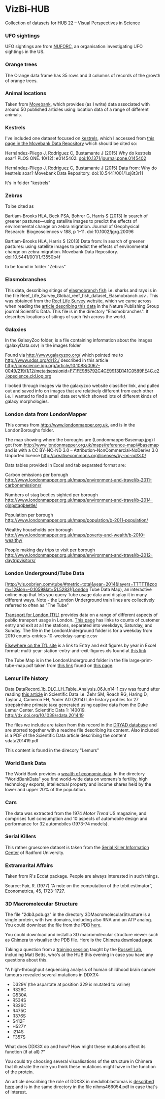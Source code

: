 # VizBi-HUB
Collection of datasets for HUB 22 – Visual Perspectives in Science

### UFO sightings
UFO sightings are from [NUFORC](http://www.nuforc.org/webreports.html), an organisation investigating UFO sightings in the US.

### Orange trees
The Orange data frame has 35 rows and 3 columns of records of the growth of orange trees.

### Animal locations

Taken from [Movebank](https://www.movebank.org), which provides (as I write) data associated with around 50 published articles using location data of a range of different animals.

### Kestrels

I've included one dataset focused on [kestrels](https://en.wikipedia.org/wiki/Kestrel), which I accessed from [this page in the Movebank Data Repository](https://www.datarepository.movebank.org/browse?value=Herna%CC%81ndez-Pliego%2C+Jesu%CC%81s&type=author) which should be cited so:

Hernández-Pliego J, Rodríguez C, Bustamante J (2015) Why do kestrels soar? PLOS ONE. 10(12): e0145402. [doi:10.1371/journal.pone.0145402](http://journals.plos.org/plosone/article?id=10.1371/journal.pone.0145402)

Hernández-Pliego J, Rodriguez C, Bustamante J (2015) Data from: Why do kestrels soar? Movebank Data Repository. doi:10.5441/001/1.sj8t3r11

It's in folder "kestrels"

### Zebras

To be cited as 

Bartlam-Brooks HLA, Beck PSA, Bohrer G, Harris S (2013) In search of greener pastures—using satellite images to predict the effects of environmental change on zebra migration. Journal of Geophysical Research: Biogeosciences v 188, p 1–11. doi:10.1002/jgrg.20096 

Bartlam-Brooks HLA, Harris S (2013) Data from: In search of greener pastures: using satellite images to predict the effects of environmental change on zebra migration. Movebank Data Repository. doi:10.5441/001/1.f3550b4f 

to be found in folder "Zebras"

### Elasmobranches

This data, describing sitings of [elasmobranch fish](https://en.wikipedia.org/wiki/Elasmobranchii
) i.e. sharks and rays is in the file Reef_Life_Survey_Global_reef_fish_dataset_Elasmobranch.csv . This was obtained from the [Reef Life Survey](http://reeflifesurvey.imas.utas.edu.au) website, which we came across when reading the [article describing this data](http://www.nature.com/articles/sdata20147) in the Nature Publishing Group journal Scientific Data. This file is in the directory "Elasmobranches". It describes locations of sitings of such fish across the world.

### Galaxies

In the GalaxyZoo folder, is a file containing information about the images (galaxyData.csv) in the images folder

Found via http://www.galaxyzoo.org/ which pointed me to http://www.sdss.org/dr12./ described in this article http://iopscience.iop.org/article/10.1088/0067-0049/219/1/12/meta;jsessionid=F71FE985792C4CE9913D141C0589FE4C.c2.iopscience.cld.iop.org

I looked through images via the galaxyzoo website classifier link, and pulled out and saved info on images that are relatively different from each other i.e. I wanted to find a small data set which showed lots of different kinds of galaxy morphologies.

### London data from LondonMapper

This comes from http://www.londonmapper.org.uk, and is in the LondonBoroughs folder.

The map showing where the boroughs are (LondonmapperBasemap.jpg) I got from http://www.londonmapper.org.uk/maps/reference-map/#basemap and is with a CC BY-NC-ND 3.0 – Attribution-NonCommercial-NoDerivs 3.0 Unported license http://creativecommons.org/licenses/by-nc-nd/3.0/

Data tables provided in Excel and tab separated format are:

Carbon emissions per borough http://www.londonmapper.org.uk/maps/environment-and-travel/b-2011-carbonemissions/

Numbers of stag beetles sighted per borough http://www.londonmapper.org.uk/maps/environment-and-travel/b-2014-glnpstagbeetle/

Population per borough http://www.londonmapper.org.uk/maps/population/b-2011-population/

Wealthy households per borough http://www.londonmapper.org.uk/maps/poverty-and-wealth/b-2010-wealthy/

People making day trips to visit per borough http://www.londonmapper.org.uk/maps/environment-and-travel/b-2012-daytripvisitors/

### London Underground/Tube Data

[http://vis.oobrien.com/tube/#metric=total&year=2014&layers=TTTTT&zoom=12&lon=-0.1059&lat=51.5283](London Tube Data Map), an interactive online map that lets you query Tube usage data and display it in many different ways. Note - the London Underground train lines are collectively referred to often as "The Tube"

[Transport for London (TfL)](https://tfl.gov.uk/) provides data on a range of different aspects of public transport usage in London. [This page](https://tfl.gov.uk/info-for/open-data-users/our-feeds?intcmp=3671) has links to counts of customer entry and exit at all the stations, separated into weekdays, Saturday, and Sunday. The file in the LondonUnderground folder is for a weekday from 2010 counts-entries-10-weekday-sample.csv

[Elsewhere on the TfL site](https://tfl.gov.uk/corporate/publications-and-reports/underground-services-performance) is a link to Entry and exit figures by year in Excel format: multi-year-station-entry-and-exit-figures.xls found at [this link](https://tfl.gov.uk/cdn/static/cms/documents/multi-year-station-entry-and-exit-figures.xls)

The Tube Map is in the LondonUnderground folder in the file large-print-tube-map.pdf taken from [this link](http://content.tfl.gov.uk/large-print-tube-map.pdf) found on [this page](https://tfl.gov.uk/maps/track/tube).

### Lemur life history

Data DataRecord_1b_DLC_LH_Table_Analysis_06Jun14-1.csv was found after reading [this article](http://www.nature.com/articles/sdata201419#t2) in Scientific Data i.e. Zehr SM, Roach RG, Haring D, Taylor J, Cameron FH, Yoder AD (2014) Life history profiles for 27 strepsirrhine primate taxa generated using captive data from the Duke Lemur Center. Scientific Data 1: 140019. http://dx.doi.org/10.1038/sdata.2014.19

The files we include are taken from this record in the [DRYAD database](http://datadryad.org/resource/doi:10.5061/dryad.fj974) and are storred together with a readme file describing its content. Also included is a PDF of the Scientific Data article describing the content sdata201419.pdf

This content is found in the direcory "Lemurs"

### World Bank Data
The World Bank provides a [wealth of economic data](http://data.worldbank.org/indicator). In the directory "WorldBankData" you find world-wide data on womens's fertility, high technology exports, intellectual property and income shares held by the lower and upper 20% of the population. 

### Cars
The data was extracted from the 1974 _Motor Trend_ US magazine, and comprises fuel consumption and 10 aspects of automobile design and performance for 32 automobiles (1973-74 models).

### Serial Killers
This rather gruesome dataset is taken from the [Serial Killer Information Center](http://maamodt.asp.radford.edu/Serial%20Killer%20Information%20Center/Project%20Description.htm) of Radford University.

### Extramarital Affairs
Taken from R's Ecdat package. People are always interested in such things.

Source:
Fair, R. (1977) “A note on the computation of the tobit estimator”, Econometrica, 45, 1723-1727.

### 3D Macromolecular Structure

The file "2db3.pdb.gz" in the directory 3DMacromolecularStructure is a single protein, with two domains, including also RNA and an ATP analog. You could download the file from the PDB [here](http://www.rcsb.org/pdb/explore/explore.do?structureId=2db3).

You could download and install a 3D macromolecular structure viewer such as [Chimera](http://www.cgl.ucsf.edu/chimera/index.html) to visualise the PDB file. Here is the [Chimera download page](http://www.cgl.ucsf.edu/chimera/download.html)

Taking a question from a [training session](http://www.russelllab.org/wiki/index.php/Exercise:_DDX3X) taught by the [Russell Lab](http://www.russelllab.org/), including Matt Betts, who's at the HUB this evening in case you have any questions about this.

"A high-throughput sequencing analysis of human childhood brain cancer tumours revealed several mutations in DDX3X:

- D329V (the aspartate at position 329 is mutated to valine)
- R326C
- G530A
- R534S
- R326C
- R475C
- R376S
- S412F
- H527Y
- I214S
- F357S 

What does DDX3X do and how? How might these mutations affect its function (if at all) ?"

You could try choosing several visualisations of the structure in Chimera that illustrate the role you think these mutations might have in the function of the protein.

An article describing the role of DDX3X in medulloblastomas is [described here](http://www.ncbi.nlm.nih.gov/pubmed/22832583) and is in the same directory in the file nihms466054.pdf in case that's of interest.